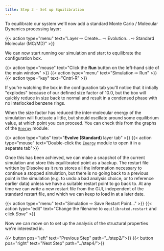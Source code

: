 ```yaml
---
title: Step 3 - Set up Equilibration
---
```



To equilibrate our system we'll now add a standard Monte Carlo / Molecular Dynamics processing layer:

{{< action type="menu" text="Layer &#8680; Create... &#8680; Evolution... &#8680; Standard Molecular (MC/MD)" >}}


We can now start running our simulation and start to equilibrate the configuration box.

{{< action type="mouse" text="Click the **Run** button on the left-hand side of the main window" >}}
{{< action type="menu" text="Simulation &#8680; Run" >}}
{{< action type="key" text="Cntrl-R" >}}


If you're watching the box in the configuration tab you'll notice that it intially "explodes" because of our defined size factor of 10.0, but the box will quickly reduce in size back to normal and result in a condensed phase with no interlocked benzene rings.

When the size factor has reduced the inter-molecular energy of the simulation will fluctuate a little, but should oscillate around some equilibrium value, at which point you can proceed. You can check this from the graphs of the [`Energy`](../../userguide/modules/energy) module:

{{< action type="tabs" text="**Evolve (Standard)** layer tab" >}}
{{< action type="mouse" text="Double-click the [`Energy`](../../userguide/modules/energy) module to open it in a separate tab">}}


Once this has been achieved, we can make a snapshot of the current simulation and store this equilibrated point as a backup. The restart file written by Dissolve as it runs stores all the information necessary to continue a stopped simulation, but there is no going back to a previous point in the simulation (e.g. to undo a bad analysis choice, or to reference earlier data) unless we have a suitable restart point to go back to. At any time we can write a new restart file from the GUI, independent of the standard restart file, and which we can keep to load in at a later date.

{{< action type="menu" text="Simulation &#8680; Save Restart Point..." >}}
{{< action type="edit" text="Change the filename to `equilibrated.restart` and click _Save_" >}}

Now we can move on to set up the analysis of the structural properties we're interested in.

{{< button pos="left" text="Previous Step" path="../step2/">}}
{{< button pos="right" text="Next Step" path="../step4/">}}
